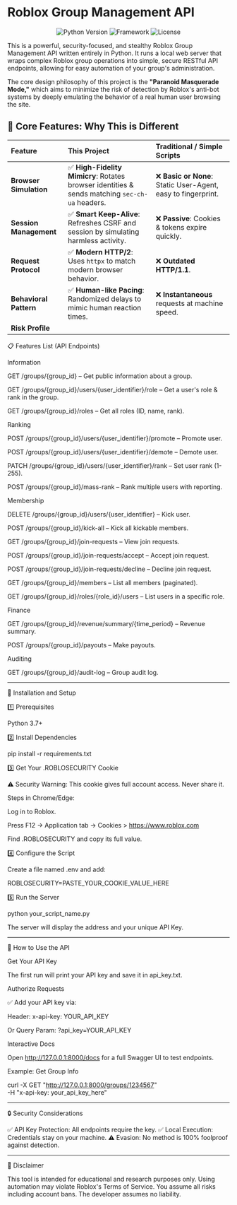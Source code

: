   
# Roblox Group Management API

<p align="center">
  <img src="https://img.shields.io/badge/Python-3.7+-blue.svg" alt="Python Version">
  <img src="https://img.shields.io/badge/Framework-FastAPI-teal.svg" alt="Framework">
  <img src="https://img.shields.io/badge/License-MIT-green.svg" alt="License">
</p>

This is a powerful, security-focused, and stealthy Roblox Group Management API written entirely in Python. It runs a local web server that wraps complex Roblox group operations into simple, secure RESTful API endpoints, allowing for easy automation of your group's administration.

The core design philosophy of this project is the **"Paranoid Masquerade Mode,"** which aims to minimize the risk of detection by Roblox's anti-bot systems by deeply emulating the behavior of a real human user browsing the site.

## 🚀 Core Features: Why This is Different

| Feature                  | This Project                                                                                              | Traditional / Simple Scripts                                             |
| :----------------------- | :----------------------------------------------------------------------------------------------------------------------- | :----------------------------------------------------------------------- |
| **Browser Simulation**   | ✅ **High-Fidelity Mimicry**: Rotates browser identities & sends matching `sec-ch-ua` headers.                             | ❌ **Basic or None**: Static User-Agent, easy to fingerprint.              |
| **Session Management**   | ✅ **Smart Keep-Alive**: Refreshes CSRF and session by simulating harmless activity.                                       | ❌ **Passive**: Cookies & tokens expire quickly.                           |
| **Request Protocol**     | ✅ **Modern HTTP/2**: Uses `httpx` to match modern browser behavior.                                                       | ❌ **Outdated HTTP/1.1**.                                                  |
| **Behavioral Pattern**   | ✅ **Human-like Pacing**: Randomized delays to mimic human reaction times.                                                 | ❌ **Instantaneous** requests at machine speed.                            |
| **Risk Profile**                                          |
📋 Features List (API Endpoints)

Information

GET /groups/{group_id} – Get public information about a group.

GET /groups/{group_id}/users/{user_identifier}/role – Get a user's role & rank in the group.

GET /groups/{group_id}/roles – Get all roles (ID, name, rank).


Ranking

POST /groups/{group_id}/users/{user_identifier}/promote – Promote user.

POST /groups/{group_id}/users/{user_identifier}/demote – Demote user.

PATCH /groups/{group_id}/users/{user_identifier}/rank – Set user rank (1-255).

POST /groups/{group_id}/mass-rank – Rank multiple users with reporting.


Membership

DELETE /groups/{group_id}/users/{user_identifier} – Kick user.

POST /groups/{group_id}/kick-all – Kick all kickable members.

GET /groups/{group_id}/join-requests – View join requests.

POST /groups/{group_id}/join-requests/accept – Accept join request.

POST /groups/{group_id}/join-requests/decline – Decline join request.

GET /groups/{group_id}/members – List all members (paginated).

GET /groups/{group_id}/roles/{role_id}/users – List users in a specific role.


Finance

GET /groups/{group_id}/revenue/summary/{time_period} – Revenue summary.

POST /groups/{group_id}/payouts – Make payouts.


Auditing

GET /groups/{group_id}/audit-log – Group audit log.



---

🧰 Installation and Setup

1️⃣ Prerequisites

Python 3.7+


2️⃣ Install Dependencies

pip install -r requirements.txt

3️⃣ Get Your .ROBLOSECURITY Cookie

⚠️ Security Warning: This cookie gives full account access. Never share it.

Steps in Chrome/Edge:

Log in to Roblox.

Press F12 → Application tab → Cookies > https://www.roblox.com

Find .ROBLOSECURITY and copy its full value.


4️⃣ Configure the Script

Create a file named .env and add:

ROBLOSECURITY=PASTE_YOUR_COOKIE_VALUE_HERE

5️⃣ Run the Server

python your_script_name.py

The server will display the address and your unique API Key.


---

🔗 How to Use the API

Get Your API Key

The first run will print your API key and save it in api_key.txt.


Authorize Requests

✅ Add your API key via:

Header:
x-api-key: YOUR_API_KEY

Or Query Param:
?api_key=YOUR_API_KEY


Interactive Docs

Open http://127.0.0.1:8000/docs for a full Swagger UI to test endpoints.

Example: Get Group Info

curl -X GET "http://127.0.0.1:8000/groups/1234567" \
     -H "x-api-key: your_api_key_here"


---

🔒 Security Considerations

✅ API Key Protection: All endpoints require the key.
✅ Local Execution: Credentials stay on your machine.
⚠️ Evasion: No method is 100% foolproof against detection.


---

📜 Disclaimer

This tool is intended for educational and research purposes only.
Using automation may violate Roblox's Terms of Service.
You assume all risks including account bans. The developer assumes no liability.
